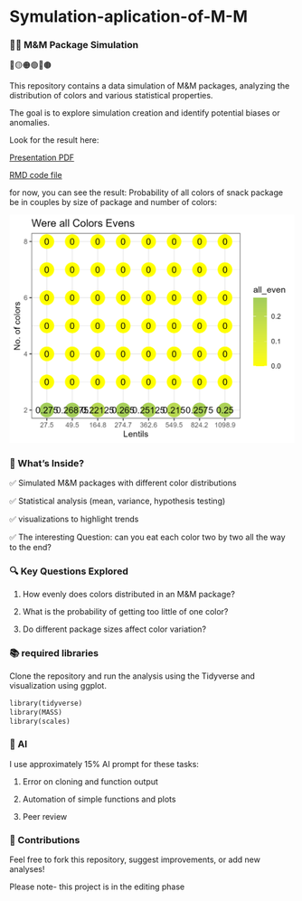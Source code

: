 # Symulation-aplication-of-M-M

### 🍫🍬 M&M Package Simulation

🔴🟡🟠🟢🔵🟤

This repository contains a data simulation of M&M packages, analyzing the distribution of colors and various statistical properties.

The goal is to explore simulation creation and identify potential biases or anomalies.

Look for the result here:

[Presentation PDF](https://github.com/YoniGR94/Symulation-aplication-of-M-M/blob/main/MnM-sampling-report.pdf)

[RMD code file](https://github.com/YoniGR94/Symulation-aplication-of-M-M/blob/main/MnM-sampling-report.Rmd)

for now, you can see the result: Probability of all colors of snack package be in couples by size of package and number of colors:

<img src="https://github.com/YoniGR94/Symulation-aplication-of-M-M/blob/main/Heatmap_all_evens.png?raw=true" width="600"/>

### 📂 What’s Inside?

✅ Simulated M&M packages with different color distributions

✅ Statistical analysis (mean, variance, hypothesis testing)

✅ visualizations to highlight trends

✅ The interesting Question: can you eat each color two by two all the way to the end?


### 🔍 Key Questions Explored

1. How evenly does colors distributed in an M&M package?

2. What is the probability of getting too little of one color?

3. Do different package sizes affect color variation?

### 📚 required libraries

Clone the repository and run the analysis using the Tidyverse and visualization using ggplot.

```
library(tidyverse)
library(MASS)
library(scales)
```

### 🔧 AI

I use approximately 15% AI prompt for these tasks:

1. Error on cloning and function output

2. Automation of simple functions and plots

3. Peer review

### 🤝 Contributions

Feel free to fork this repository, suggest improvements, or add new analyses!

Please note- this project is in the editing phase